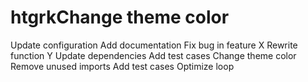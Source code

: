 # htgrkChange theme color
Update configuration
Add documentation
Fix bug in feature X
Rewrite function Y
Update dependencies
Add test cases
Change theme color
Remove unused imports
Add test cases
Optimize loop
